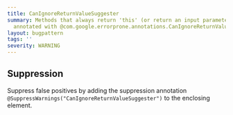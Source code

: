 ```yaml
---
title: CanIgnoreReturnValueSuggester
summary: Methods that always return 'this' (or return an input parameter) should be
  annotated with @com.google.errorprone.annotations.CanIgnoreReturnValue
layout: bugpattern
tags: ''
severity: WARNING
---
```


<!--
*** AUTO-GENERATED, DO NOT MODIFY ***
To make changes, edit the @BugPattern annotation or the explanation in docs/bugpattern.
-->



## Suppression
Suppress false positives by adding the suppression annotation `@SuppressWarnings("CanIgnoreReturnValueSuggester")` to the enclosing element.

